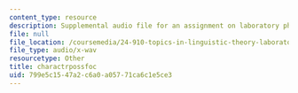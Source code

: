 ```yaml
---
content_type: resource
description: Supplemental audio file for an assignment on laboratory phonology.
file: null
file_location: /coursemedia/24-910-topics-in-linguistic-theory-laboratory-phonology-spring-2007/799e5c1547a2c6a0a05771ca6c1e5ce3_charactrpossfoc.wav
file_type: audio/x-wav
resourcetype: Other
title: charactrpossfoc
uid: 799e5c15-47a2-c6a0-a057-71ca6c1e5ce3
---
```

